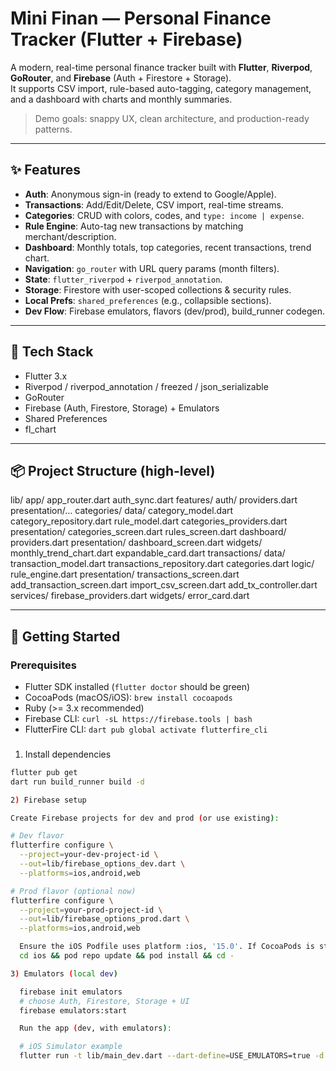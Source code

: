 # Mini Finan — Personal Finance Tracker (Flutter + Firebase)

A modern, real-time personal finance tracker built with **Flutter**, **Riverpod**, **GoRouter**, and **Firebase** (Auth + Firestore + Storage).  
It supports CSV import, rule-based auto-tagging, category management, and a dashboard with charts and monthly summaries.

> Demo goals: snappy UX, clean architecture, and production-ready patterns.

---

## ✨ Features

- **Auth**: Anonymous sign-in (ready to extend to Google/Apple).
- **Transactions**: Add/Edit/Delete, CSV import, real-time streams.
- **Categories**: CRUD with colors, codes, and `type: income | expense`.
- **Rule Engine**: Auto-tag new transactions by matching merchant/description.
- **Dashboard**: Monthly totals, top categories, recent transactions, trend chart.
- **Navigation**: `go_router` with URL query params (month filters).
- **State**: `flutter_riverpod` + `riverpod_annotation`.
- **Storage**: Firestore with user-scoped collections & security rules.
- **Local Prefs**: `shared_preferences` (e.g., collapsible sections).
- **Dev Flow**: Firebase emulators, flavors (dev/prod), build_runner codegen.

---

## 🧱 Tech Stack

- Flutter 3.x
- Riverpod / riverpod_annotation / freezed / json_serializable
- GoRouter
- Firebase (Auth, Firestore, Storage) + Emulators
- Shared Preferences
- fl_chart

---

## 📦 Project Structure (high-level)

lib/
app/
app_router.dart
auth_sync.dart
features/
auth/
providers.dart
presentation/...
categories/
data/
category_model.dart
category_repository.dart
rule_model.dart
categories_providers.dart
presentation/
categories_screen.dart
rules_screen.dart
dashboard/
providers.dart
presentation/
dashboard_screen.dart
widgets/
monthly_trend_chart.dart
expandable_card.dart
transactions/
data/
transaction_model.dart
transactions_repository.dart
categories.dart
logic/
rule_engine.dart
presentation/
transactions_screen.dart
add_transaction_screen.dart
import_csv_screen.dart
add_tx_controller.dart
services/
firebase_providers.dart
widgets/
error_card.dart

---

## 🚀 Getting Started

### Prerequisites

- Flutter SDK installed (`flutter doctor` should be green)
- CocoaPods (macOS/iOS): `brew install cocoapods`
- Ruby (>= 3.x recommended)
- Firebase CLI: `curl -sL https://firebase.tools | bash`
- FlutterFire CLI: `dart pub global activate flutterfire_cli`

###

1. Install dependencies

```bash
flutter pub get
dart run build_runner build -d

2) Firebase setup

Create Firebase projects for dev and prod (or use existing):

# Dev flavor
flutterfire configure \
  --project=your-dev-project-id \
  --out=lib/firebase_options_dev.dart \
  --platforms=ios,android,web

# Prod flavor (optional now)
flutterfire configure \
  --project=your-prod-project-id \
  --out=lib/firebase_options_prod.dart \
  --platforms=ios,android,web

  Ensure the iOS Podfile uses platform :ios, '15.0'. If CocoaPods is stale:
  cd ios && pod repo update && pod install && cd -

3) Emulators (local dev)

  firebase init emulators
  # choose Auth, Firestore, Storage + UI
  firebase emulators:start

  Run the app (dev, with emulators):

  # iOS Simulator example
  flutter run -t lib/main_dev.dart --dart-define=USE_EMULATORS=true -d "iPhone SE (3rd generation)"
```
